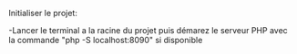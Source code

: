 Initialiser le projet:

-Lancer le terminal a la racine du projet puis démarez le serveur PHP avec la commande "php -S localhost:8090" si disponible
